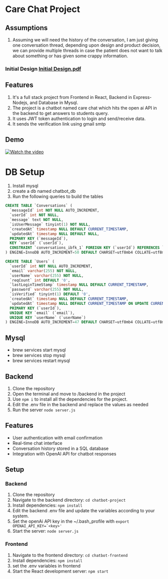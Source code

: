 # Care Chat Project

## Assumptions
1. Assuming we will need the history of the conversation, I am just giving one conversation thread, depending upon design and product decision, we can provide multiple threads in case the patient does not want to talk about something or has given some crappy information.

### Initial Design [Initial Design.pdf](https://github.com/user-attachments/files/15519772/Initial.Design.pdf)

## Features
1. It's a full stack project from Frontend in React, Backend in Express-Nodejs, and Database in Mysql.
2. The project is a chatbot named care chat which hits the open ai API in the backend to get answers to students query.
3. It uses JWT token authentication to login and send/receive data.
4. It sends the verification link using gmail smtp

## Demo
[![Watch the video](https://img.youtube.com/vi/iBw9Sy5kY8I/0.jpg)](https://youtu.be/iBw9Sy5kY8I)


# DB Setup
1. Install mysql
2. create a db named chatbot_db
3. Run the following queries to build the tables
```sql
CREATE TABLE `Conversations` (
  `messageId` int NOT NULL AUTO_INCREMENT,
  `userId` int NOT NULL,
  `message` text NOT NULL,
  `isUserMessage` tinyint(1) NOT NULL,
  `createdAt` timestamp NULL DEFAULT CURRENT_TIMESTAMP,
  `updatedAt` timestamp NULL DEFAULT NULL,
  PRIMARY KEY (`messageId`),
  KEY `userId` (`userId`),
  CONSTRAINT `conversations_ibfk_1` FOREIGN KEY (`userId`) REFERENCES `Users` (`userId`)
) ENGINE=InnoDB AUTO_INCREMENT=50 DEFAULT CHARSET=utf8mb4 COLLATE=utf8mb4_0900_ai_ci;

CREATE TABLE `Users` (
  `userId` int NOT NULL AUTO_INCREMENT,
  `email` varchar(255) NOT NULL,
  `userName` varchar(255) NOT NULL,
  `reqCount` int DEFAULT '0',
  `lastLoginTimeStamp` timestamp NULL DEFAULT CURRENT_TIMESTAMP,
  `password` varchar(255) NOT NULL,
  `isVerified` tinyint(1) DEFAULT '0',
  `createdAt` timestamp NULL DEFAULT CURRENT_TIMESTAMP,
  `updatedAt` timestamp NULL DEFAULT CURRENT_TIMESTAMP ON UPDATE CURRENT_TIMESTAMP,
  PRIMARY KEY (`userId`),
  UNIQUE KEY `email` (`email`),
  UNIQUE KEY `userName` (`userName`)
) ENGINE=InnoDB AUTO_INCREMENT=47 DEFAULT CHARSET=utf8mb4 COLLATE=utf8mb4_0900_ai_ci;
```

## Mysql
- brew services start mysql
- brew services stop mysql
- brew services restart mysql

## Backend
1. Clone the repository
2. Open the terminal and move to /backend in the project
3. Use ```npm i``` to install all the dependencies for the project.
4. Edit the .env file in the backend and replace the values as needed
5. Run the server ```node server.js```
   
## Features
- User authentication with email confirmation
- Real-time chat interface
- Conversation history stored in a SQL database
- Integration with OpenAI API for chatbot responses

## Setup

### Backend
1. Clone the repository
2. Navigate to the backend directory: `cd chatbot-project`
3. Install dependencies: `npm install`
4. Edit the backend .env file and update the variables according to your system.
5. Set the openAi API key in the ~/.bash_profile with ```export OPENAI_API_KEY=`<key>'```
6. Start the server: `node server.js`

### Frontend
1. Navigate to the frontend directory: `cd chatbot-frontend`
2. Install dependencies: `npm install`
3. set the .env variables in frontend
4. Start the React development server: `npm start`
